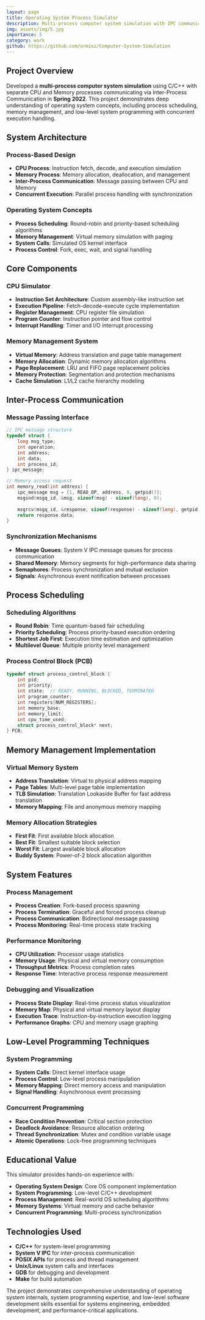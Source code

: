 ```yaml
---
layout: page
title: Operating System Process Simulator
description: Multi-process computer system simulation with IPC communication
img: assets/img/5.jpg
importance: 5
category: work
github: https://github.com/armixz/Computer-System-Simulation
---
```


## Project Overview

Developed a **multi-process computer system simulation** using C/C++ with separate CPU and Memory processes communicating via Inter-Process Communication in **Spring 2022**. This project demonstrates deep understanding of operating system concepts, including process scheduling, memory management, and low-level system programming with concurrent execution handling.

## System Architecture

### Process-Based Design
- **CPU Process**: Instruction fetch, decode, and execution simulation
- **Memory Process**: Memory allocation, deallocation, and management
- **Inter-Process Communication**: Message passing between CPU and Memory
- **Concurrent Execution**: Parallel process handling with synchronization

### Operating System Concepts
- **Process Scheduling**: Round-robin and priority-based scheduling algorithms
- **Memory Management**: Virtual memory simulation with paging
- **System Calls**: Simulated OS kernel interface
- **Process Control**: Fork, exec, wait, and signal handling

## Core Components

### CPU Simulator
- **Instruction Set Architecture**: Custom assembly-like instruction set
- **Execution Pipeline**: Fetch-decode-execute cycle implementation
- **Register Management**: CPU register file simulation
- **Program Counter**: Instruction pointer and flow control
- **Interrupt Handling**: Timer and I/O interrupt processing

### Memory Management System
- **Virtual Memory**: Address translation and page table management
- **Memory Allocation**: Dynamic memory allocation algorithms
- **Page Replacement**: LRU and FIFO page replacement policies
- **Memory Protection**: Segmentation and protection mechanisms
- **Cache Simulation**: L1/L2 cache hierarchy modeling

## Inter-Process Communication

### Message Passing Interface
```c
// IPC message structure
typedef struct {
    long msg_type;
    int operation;
    int address;
    int data;
    int process_id;
} ipc_message;

// Memory access request
int memory_read(int address) {
    ipc_message msg = {1, READ_OP, address, 0, getpid()};
    msgsnd(msgq_id, &msg, sizeof(msg) - sizeof(long), 0);
    
    msgrcv(msgq_id, &response, sizeof(response) - sizeof(long), getpid(), 0);
    return response.data;
}
```

### Synchronization Mechanisms
- **Message Queues**: System V IPC message queues for process communication
- **Shared Memory**: Memory segments for high-performance data sharing
- **Semaphores**: Process synchronization and mutual exclusion
- **Signals**: Asynchronous event notification between processes

## Process Scheduling

### Scheduling Algorithms
- **Round Robin**: Time quantum-based fair scheduling
- **Priority Scheduling**: Process priority-based execution ordering
- **Shortest Job First**: Execution time estimation and optimization
- **Multilevel Queue**: Multiple priority level management

### Process Control Block (PCB)
```c
typedef struct process_control_block {
    int pid;
    int priority;
    int state;  // READY, RUNNING, BLOCKED, TERMINATED
    int program_counter;
    int registers[NUM_REGISTERS];
    int memory_base;
    int memory_limit;
    int cpu_time_used;
    struct process_control_block* next;
} PCB;
```

## Memory Management Implementation

### Virtual Memory System
- **Address Translation**: Virtual to physical address mapping
- **Page Tables**: Multi-level page table implementation
- **TLB Simulation**: Translation Lookaside Buffer for fast address translation
- **Memory Mapping**: File and anonymous memory mapping

### Memory Allocation Strategies
- **First Fit**: First available block allocation
- **Best Fit**: Smallest suitable block selection
- **Worst Fit**: Largest available block allocation
- **Buddy System**: Power-of-2 block allocation algorithm

## System Features

### Process Management
- **Process Creation**: Fork-based process spawning
- **Process Termination**: Graceful and forced process cleanup
- **Process Communication**: Bidirectional message passing
- **Process Monitoring**: Real-time process state tracking

### Performance Monitoring
- **CPU Utilization**: Processor usage statistics
- **Memory Usage**: Physical and virtual memory consumption
- **Throughput Metrics**: Process completion rates
- **Response Time**: Interactive process response measurement

### Debugging and Visualization
- **Process State Display**: Real-time process status visualization
- **Memory Map**: Physical and virtual memory layout display
- **Execution Trace**: Instruction-by-instruction execution logging
- **Performance Graphs**: CPU and memory usage graphing

## Low-Level Programming Techniques

### System Programming
- **System Calls**: Direct kernel interface usage
- **Process Control**: Low-level process manipulation
- **Memory Mapping**: Direct memory access and manipulation
- **Signal Handling**: Asynchronous event processing

### Concurrent Programming
- **Race Condition Prevention**: Critical section protection
- **Deadlock Avoidance**: Resource allocation ordering
- **Thread Synchronization**: Mutex and condition variable usage
- **Atomic Operations**: Lock-free programming techniques

## Educational Value

This simulator provides hands-on experience with:
- **Operating System Design**: Core OS component implementation
- **System Programming**: Low-level C/C++ development
- **Process Management**: Real-world OS scheduling algorithms
- **Memory Systems**: Virtual memory and cache behavior
- **Concurrent Programming**: Multi-process synchronization

## Technologies Used

- **C/C++** for system-level programming
- **System V IPC** for inter-process communication
- **POSIX APIs** for process and thread management
- **Unix/Linux** system calls and interfaces
- **GDB** for debugging and development
- **Make** for build automation

The project demonstrates comprehensive understanding of operating system internals, system programming expertise, and low-level software development skills essential for systems engineering, embedded development, and performance-critical applications.
